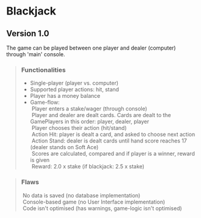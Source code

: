 # Blackjack

## Version 1.0
The game can be played between one player and dealer (computer) through 'main' console.

> ### Functionalities
> + Single-player (player vs. computer)
> + Supported player actions: hit, stand
> + Player has a money balance
> + Game-flow:  
> &nbsp;Player enters a stake/wager (through console)  
> &nbsp;Player and dealer are dealt cards. Cards are dealt to the GamePlayers in this order: player, dealer, player  
> &nbsp;Player chooses their action (hit/stand)  
> &nbsp;Action Hit: player is dealt a card, and asked to choose next action  
> &nbsp;Action Stand: dealer is dealt cards until hand score reaches 17 (dealer stands on Soft Ace)  
> &nbsp;Scores are calculated, compared and if player is a winner, reward is given  
> &nbsp;Reward: 2.0 x stake (if blackjack: 2.5 x stake)  

> ### Flaws
> &nbsp;No data is saved (no database implementation)  
> &nbsp;Console-based game (no User Interface implementation)  
> &nbsp;Code isn't optimised (has warnings, game-logic isn't optimised)  
